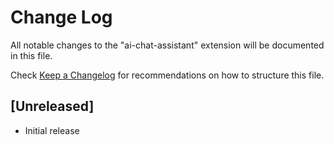 # Change Log

All notable changes to the "ai-chat-assistant" extension will be documented in this file.

Check [Keep a Changelog](http://keepachangelog.com/) for recommendations on how to structure this file.

## [Unreleased]

- Initial release